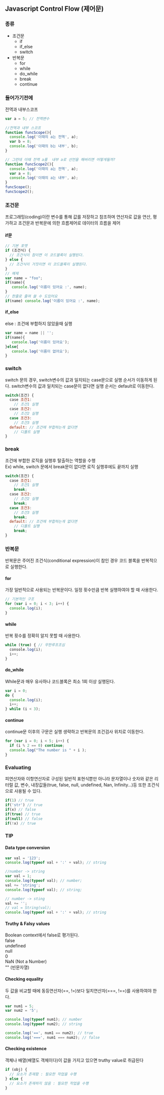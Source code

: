 ## Javascript Control Flow (제어문)
### 종류 
- 조건문
   - if
   - if_else
   - switch 
- 반복문
  - for
  - while
  - do_while
  - break
  - continue
### 들어가기전에
전역과 내부스코프
```js
var a = 5; // 전역변수
    
//전역과 내부 스코프       
function funcScope(){         
  console.log('이때의 a는 전역', a);     
  var b = 8;     
  console.log('이때의 b는 내부', b);
}

// 그런데 이때 전역 a를  내부 a로 선언을 해버리면 어떻게될까?
function funcScope2(){
  console.log('이때의 a는 전역', a);
  var a = 8;
  console.log('이때의 a는 내부', a);
}
funcScope();
funcScope2();
```
### 조건문
프로그래밍(coding)이란 변수를 통해 값를 저장하고 참조하며 연산자로 값을 연산, 평가하고 조건문과 반복문에 의한 흐름제어로 데이터의 흐름을 제어
#### if문
```js
// 기본 포맷
if (조건식) {
  // 조건식이 참이면 이 코드블록이 실행된다.
} else {
  // 조건식이 거짓이면 이 코드블록이 실행된다.
}
// 예제
var name = "foo";
if(name){
   console.log('이름이 있어요 :', name);
}
// 한줄로 줄여 쓸 수 도있어요
if(name) console.log('이름이 있어요 :', name);
```
#### if_else
else : 조건에 부합하지 않았을때 실행
```js
var name = name || '';
if(name){
   console.log('이름이 있어요');
}else{
   console.log('이름이 없어요');
}
```

### switch 
switch 문의 경우, switch변수의 값과 일치되는 case문으로 실행 순서가 이동하게 된다. switch변수의 값과 일치되는 case문이 없다면 실행 순서는 default로 이동한다.
```js
switch(조건) {
  case 조건1:
    // 조건1 실행
  case 조건2:
    // 조건2 실행  
  case 조건3:
    // 조건3 실행
  default: // 조건에 부합하는게 없다면  
    // 디폴트 실행
}
```
### break 
조건에 부합한 로직을 실행후 탈출하는 역할을 수행     
Ex) while, switch 문에서 break문이 없다면 로직 실행후에도 끝까지 실행
```js
switch(조건) {
  case 조건1:
    // 조건1 실행
    break;
  case 조건2:
    // 조건2 실행  
    break;
  case 조건3:
    // 조건3 실행
    break;
  default: // 조건에 부합하는게 없다면  
    // 디폴트 실행
    break;
}
```
### 반복문
반복문은 주어진 조건식(conditional expression)이 참인 경우 코드 블록을 반복적으로 실행한다.
#### for
가장 일반적으로 사용되는 반복문이다. 일정 횟수만큼 반복 실행하여야 할 때 사용한다.
```js
// 기본적인 구조
for (var i = 0; i < 3; i++) {
  console.log(i);
}
```
#### while
반복 횟수를 정확히 알지 못할 때 사용한다.
```js
while (true) { // 무한루프조심
  console.log(i);
  i++;
}
```
#### do_while
While문과 매우 유사하나 코드블록은 최소 1회 이상 실행된다.
```js
var i = 0;
do {
  console.log(i);
  i++;
} while (i < 3);
```
#### continue
continue문 이후의 구문은 실행 생략하고 반복문의 조건검사 위치로 이동한다.
```js
for (var i = 0; i < 5; i++) {
  if (i % 2 == 0) continue;
  console.log("The number is " + i );
}
```
### Evaluating
피연산자와 이항연산자로 구성된 일반적 표현식뿐만 아니라 문자열이나 숫자와 같은 리터럴 값, 변수, 내장값들(true, false, null, undefined, Nan, Infinity…)등 또한 조건식으로 사용될 수 있다.
```js
if(1) // true 
if('str') // true
if(x) // false
if(true) // true
if(null) // false
if(!x) // true
```

### TIP
#### Data type conversion
```js
var val = '123';
console.log(typeof val + ':' + val); // string

//number -> string
var val = 1;
console.log(typeof val); // number;
val += 'string';
console.log(typeof val); // string;

// number -> sting 
val += '';
// val = String(val);
console.log(typeof val + ':' + val); // string
```
#### Truthy & Falsy values
Boolean context에서 false로 평가된다.    
false    
undefined    
null    
0    
NaN (Not a Number)    
"" (빈문자열)   
#### Checking equality
두 값을 비교할 때에 동등연산자(==, !=)보다 일치연산자(===, !==)를 사용하여야 한다.
```js
var num1 = 5;
var num2 = '5';

console.log(typeof num1); // number
console.log(typeof num2); // string

console.log('==', num1 == num2); // true
console.log('===', num1 === num2); // false
```
#### Checking existence
객체나 배열(배열도 객체이다)이 값을 가지고 있으면 truthy value로 취급된다
```js
if (obj) {
  // 요소가 존재함 : 필요한 작업을 수행
} else {
  // 요소가 존재하지 않음 : 필요한 작업을 수행
}
```

